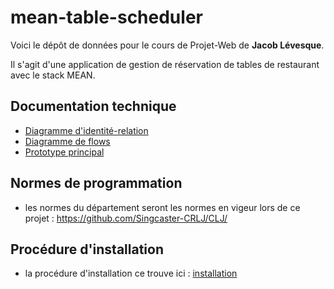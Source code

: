 # mean-table-scheduler

Voici le dépôt de données pour le cours de Projet-Web de **Jacob Lévesque**.

Il s'agit d'une application de gestion de réservation de tables de restaurant avec le stack MEAN.

## Documentation technique

- [Diagramme d'identité-relation](doc/er-diagram.md)
- [Diagramme de flows](doc/basic-flow-diagram.md)
- [Prototype principal](doc/prototypes.md)

## Normes de programmation

- les normes du département seront les normes en vigeur lors de ce projet : <https://github.com/Singcaster-CRLJ/CLJ/>

## Procédure d'installation

- la procédure d'installation ce trouve ici : [installation](doc/install.md)

